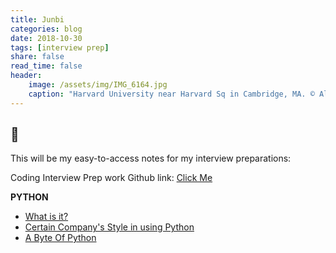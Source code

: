 ```yaml
---
title: Junbi
categories: blog
date: 2018-10-30
tags: [interview prep]
share: false
read_time: false
header:
    image: /assets/img/IMG_6164.jpg
    caption: "Harvard University near Harvard Sq in Cambridge, MA. © Alex Shoop"
---
```

## :snake:

This will be my easy-to-access notes for my interview preparations:

Coding Interview Prep work Github link: [Click Me](https://github.com/akshoop/CodeInterviewPrepRelated)

**PYTHON**
- [What is it?](https://www.python.org/doc/essays/blurb/)
- [Certain Company's Style in using Python](https://github.com/google/styleguide)
- [A Byte Of Python](https://python.swaroopch.com/)

